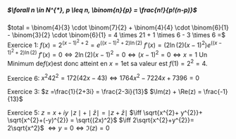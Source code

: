 ##### $\forall n \in N^{*}, p \leq n,  \binom{n}{p} = \frac{n!}{p!(n-p)}$

$total = \binom{4}{3} \cdot \binom{7}{2} + \binom{4}{4} \cdot \binom{6}{1} - \binom{3}{2} \cdot \binom{6}{1} = 4 \times 21 + 1 \times 6 - 3 \times 6 =$
$\text{Exercice 1:}$
$f(x) = 2^{(x-1)^{2}+2}= e^{((x-1)^2+2)\ln(2)}$
$f'(x) = (2\ln(2)(x-1)^2)e^{((x-1)^2+2)\ln(2)}$
$f'(x) = 0 \iff 2\ln(2)(x-1)^{2}= 0 \iff (x-1)^{2} = 0 \iff x = 1$
$\text{Un Minimum de} f(x) \text{est donc atteint en } x = 1 \text{et sa valeur est } f(1) = 2^{2}= 4$.

$\text{Exercice 6:}$
$x^{2}42^{2} = 172(42x - 43) \iff 1764x^{2} - 7224x + 7396 = 0$

$\text{Exercice 3:}$
$z =\frac{1}{2+3i} = \frac{2-3i}{13}$
$\Im(z) + \Re(z) = \frac{-1}{13}$

$\text{Exercice 5:}$
$z = x + iy$
$\mid z \mid + \mid \bar{z} \mid = \mid z + \bar{z} \mid$
$\iff \sqrt{x^{2}+ y^{2}}+ \sqrt{x^{2}+(-y)^{2}} = \sqrt{(2x)^2}$
$\iff 2\sqrt{x^{2}+y^{2}}= 2\sqrt{x^2}$
$\iff y = 0 \iff \Im(z) = 0$



